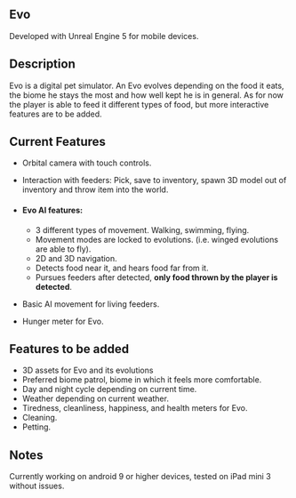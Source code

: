 ## Evo

Developed with Unreal Engine 5 for mobile devices.



## Description



Evo is a digital pet simulator. An Evo evolves depending on the food it eats, the biome he stays the most and how well kept he is in general. As for now the player is able to feed it different types of food, but more interactive features are to be added.



## Current Features



- Orbital camera with touch controls.

- Interaction with feeders: Pick, save to inventory, spawn 3D model out of inventory and throw item into the world.

- #### Evo AI features:

  - 3 different types of movement. Walking, swimming, flying.
  - Movement modes are locked to evolutions. (i.e. winged evolutions are able to fly).
  - 2D and 3D navigation.
  - Detects food near it, and hears food far from it.
  - Pursues feeders after detected, **only food thrown by the player is detected**.

- Basic AI movement for living feeders.

- Hunger meter for Evo.



## Features to be added



- 3D assets for Evo and its evolutions
- Preferred biome patrol, biome in which it feels more comfortable.
- Day and night cycle depending on current time.
- Weather depending on current weather.
- Tiredness, cleanliness, happiness, and health meters for Evo.
- Cleaning.
- Petting.



## Notes

Currently working on android 9 or higher devices, tested on iPad mini 3 without issues.
